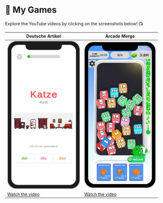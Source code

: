 # 🎰 My Games
Explore the YouTube videos by clicking on the screenshots below! 📺

| **Deutsche Artikel** | **Arcade Merge** |
|----------------------|------------------|
| <a href="https://youtu.be/MYxkHdy9i9M"><img src="/Images/DeutscheArtikel/DeutscheArtikel.png" alt="Watch the video" width="300"></a> | <a href="https://youtu.be/vMxDBhG5HZc"><img src="/Images/ArcadeMerge/ArcadeMerge.png" alt="Watch the video" width="300"></a> |
| [Watch the video](https://youtu.be/MYxkHdy9i9M) | [Watch the video](https://youtu.be/vMxDBhG5HZc) |

